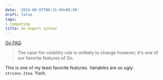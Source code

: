 ```yaml
---
date: '2014-06-07T06:31:09+00:00'
draft: false
tags:
- computing
title: Go export syntax
---
```


[Go FAQ](http://golang.org/doc/faq):

>The case-for-visibility rule is unlikely to change however; it's one of our favorite features of Go.

This is one of my least favorite features. Variables are so ugly: `strconv.Itoa`. Yuck.
